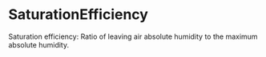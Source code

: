 SaturationEfficiency
====================

Saturation efficiency: Ratio of leaving air absolute humidity to the maximum absolute humidity.
